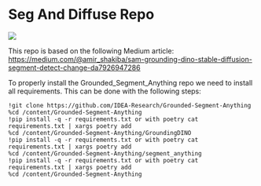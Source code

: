 # Seg And Diffuse Repo 
<img src="https://img.shields.io/endpoint?url=https://gist.githubusercontent.com/dafidofff/9252e96ccc8465bbcf31f9c1ed1fbcbc/raw/covbadge.json" /> 

This repo is based on the following Medium article: https://medium.com/@amir_shakiba/sam-grounding-dino-stable-diffusion-segment-detect-change-da7926947286

To properly install the Grounded_Segment_Anything repo we need to install all requirements. This can be done with the following steps: 
```
!git clone https://github.com/IDEA-Research/Grounded-Segment-Anything
%cd /content/Grounded-Segment-Anything 
!pip install -q -r requirements.txt or with poetry cat requirements.txt | xargs poetry add  
%cd /content/Grounded-Segment-Anything/GroundingDINO
!pip install -q -r requirements.txt or with poetry cat requirements.txt | xargs poetry add  
%cd /content/Grounded-Segment-Anything/segment_anything
!pip install -q -r requirements.txt or with poetry cat requirements.txt | xargs poetry add  
%cd /content/Grounded-Segment-Anything
```

